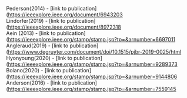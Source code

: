 Pederson(2014) - [link to publication](https://ieeexplore.ieee.org/document/6943203<br />
Lindorfer(2019) - [link to publication](https://ieeexplore.ieee.org/document/8972318<br />
Aein (2013) - [link to publication](https://ieeexplore.ieee.org/stamp/stamp.jsp?tp=&arnumber=6697011<br />
Angleraud(2019) - [link to publication](https://www.degruyter.com/document/doi/10.1515/pjbr-2019-0025/html<br />
Hyonyoung(2020) - [link to publication](https://ieeexplore.ieee.org/stamp/stamp.jsp?tp=&arnumber=9289373<br />
Bolano(2020) - [link to publication](https://ieeexplore.ieee.org/stamp/stamp.jsp?tp=&arnumber=9144806<br />
Anderson(2016) - [link to publication](https://ieeexplore.ieee.org/stamp/stamp.jsp?tp=&arnumber=7559145<br />
